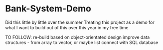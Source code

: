 # Bank-System-Demo
Did this little by little over the summer
Treating this project as a demo for what I want to build out of this over this year in my free time

TO FOLLOW:
re-build based on object-orientated design
improve data structures - from array to vector, or maybe list
connect with SQL database
